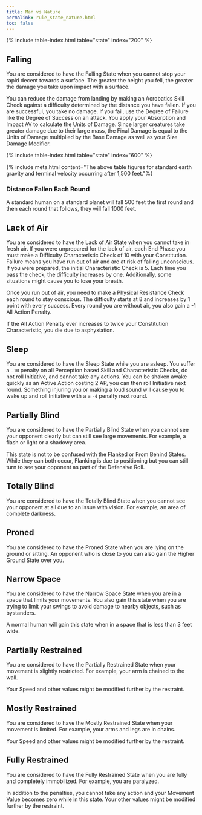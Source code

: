 ```yaml
---
title: Man vs Nature
permalink: rule_state_nature.html
toc: false
---
```


{% include table-index.html table="state" index="200" %}

## Falling
You are considered to have the Falling State when you cannot stop your rapid decent towards a surface. The greater the height you fell, the greater the damage you take upon impact with a surface.

You can reduce the damage from landing by making an Acrobatics Skill Check against a difficulty determined by the distance you have fallen. If you are successful, you take no damage. If you fail, use the Degree of Failure like the Degree of Success on an attack. You apply your Absorption and Impact AV to calculate the Units of Damage. Since larger creatures take greater damage due to their large mass, the Final Damage is equal to the Units of Damage multiplied by the Base Damage as well as your Size Damage Modifier.

{% include table-index.html table="state" index="600" %}

{% include meta.html content="The above table figures for standard earth gravity and terminal velocity occurring after 1,500 feet."%}

### Distance Fallen Each Round

A standard human on a standard planet will fall 500 feet the first round and then each round that follows, they will fall 1000 feet. 

## Lack of Air
You are considered to have the Lack of Air State when you cannot take in fresh air. If you were unprepared for the lack of air, each End Phase you must make a Difficulty Characteristic Check of 10 with your Constitution. Failure means you have run out of air and are at risk of falling unconscious. If you were prepared, the initial Characteristic Check is 5. Each time you pass the check, the difficulty increases by one. Additionally, some situations might cause you to lose your breath.

Once you run out of air, you need to make a Physical Resistance Check each round to stay conscious. The difficulty starts at 8 and increases by 1 point with every success. Every round you are without air, you also gain a -1 All Action Penalty.

If the All Action Penalty ever increases to twice your Constitution Characteristic, you die due to asphyxiation.

## Sleep
You are considered to have the Sleep State while you are asleep. You suffer a `-10` penalty on all Perception based Skill and Characteristic Checks, do not roll Initiative, and cannot take any actions. You can be shaken awake quickly as an Active Action costing 2 AP, you can then roll Initiative next round. Something injuring you or making a loud sound will cause you to wake up and roll Initiative with a a `-4` penalty next round.

## Partially Blind
You are considered to have the Partially Blind State when you cannot see your opponent clearly but can still see large movements. For example, a flash or light or a shadowy area.

This state is not to be confused with the Flanked or From Behind States. While they can both occur, Flanking is due to positioning but you can still turn to see your opponent as part of the Defensive Roll.

## Totally Blind
You are considered to have the Totally Blind State when you cannot see your opponent at all due to an issue with vision. For example, an area of complete darkness.

## Proned
You are considered to have the Proned State when you are lying on the ground or sitting. An opponent who is close to you can also gain the Higher Ground State over you.

## Narrow Space
You are considered to have the Narrow Space State when you are in a space that limits your movements. You also gain this state when you are trying to limit your swings to avoid damage to nearby objects, such as bystanders.

A normal human will gain this state when in a space that is less than 3 feet wide.

## Partially Restrained
You are considered to have the Partially Restrained State when your movement is slightly restricted. For example, your arm is chained to the wall.

Your Speed and other values might be modified further by the restraint.

## Mostly Restrained
You are considered to have the Mostly Restrained State when your movement is limited. For example, your arms and legs are in chains.

Your Speed and other values might be modified further by the restraint.

## Fully Restrained
You are considered to have the Fully Restrained State when you are fully and completely immobilized. For example, you are paralyzed.

In addition to the penalties, you cannot take any action and your Movement Value becomes zero while in this state. Your other values might be modified further by the restraint.